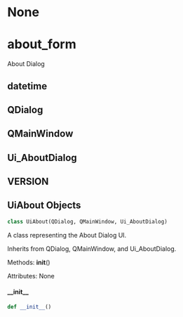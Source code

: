 # None

<a id="about_form"></a>

# about\_form

About Dialog

<a id="about_form.datetime"></a>

## datetime

<a id="about_form.QDialog"></a>

## QDialog

<a id="about_form.QMainWindow"></a>

## QMainWindow

<a id="about_form.Ui_AboutDialog"></a>

## Ui\_AboutDialog

<a id="about_form.VERSION"></a>

## VERSION

<a id="about_form.UiAbout"></a>

## UiAbout Objects

```python
class UiAbout(QDialog, QMainWindow, Ui_AboutDialog)
```

A class representing the About Dialog UI.

Inherits from QDialog, QMainWindow, and Ui_AboutDialog.

Methods:
    __init__()

Attributes:
    None

<a id="about_form.UiAbout.__init__"></a>

#### \_\_init\_\_

```python
def __init__()
```

